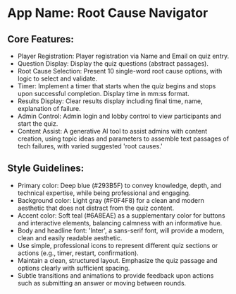 # **App Name**: Root Cause Navigator

## Core Features:

- Player Registration: Player registration via Name and Email on quiz entry.
- Question Display: Display the quiz questions (abstract passages).
- Root Cause Selection: Present 10 single-word root cause options, with logic to select and validate.
- Timer: Implement a timer that starts when the quiz begins and stops upon successful completion.  Display time in mm:ss format.
- Results Display: Clear results display including final time, name, explanation of failure.
- Admin Control: Admin login and lobby control to view participants and start the quiz.
- Content Assist: A generative AI tool to assist admins with content creation, using topic ideas and parameters to assemble text passages of tech failures, with varied suggested 'root causes.'

## Style Guidelines:

- Primary color: Deep blue (#293B5F) to convey knowledge, depth, and technical expertise, while being professional and engaging.
- Background color: Light gray (#F0F4F8) for a clean and modern aesthetic that does not distract from the quiz content.
- Accent color: Soft teal (#6A8EAE) as a supplementary color for buttons and interactive elements, balancing calmness with an informative hue.
- Body and headline font: 'Inter', a sans-serif font, will provide a modern, clean and easily readable aesthetic.
- Use simple, professional icons to represent different quiz sections or actions (e.g., timer, restart, confirmation).
- Maintain a clean, structured layout.  Emphasize the quiz passage and options clearly with sufficient spacing.
- Subtle transitions and animations to provide feedback upon actions such as submitting an answer or moving between rounds.